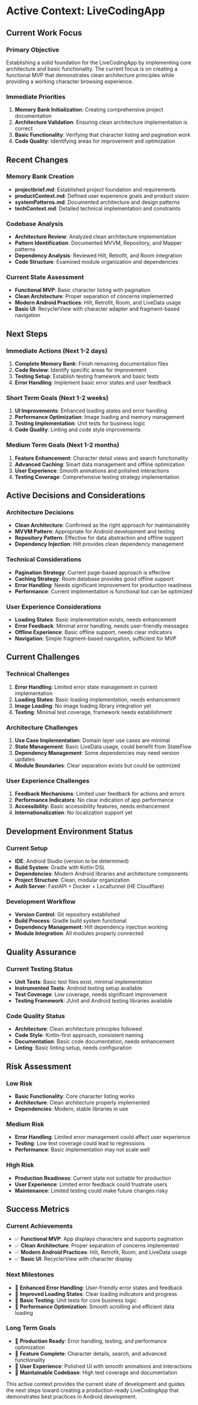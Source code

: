 # Active Context: LiveCodingApp

## Current Work Focus

### **Primary Objective**
Establishing a solid foundation for the LiveCodingApp by implementing core architecture and basic functionality. The current focus is on creating a functional MVP that demonstrates clean architecture principles while providing a working character browsing experience.

### **Immediate Priorities**
1. **Memory Bank Initialization**: Creating comprehensive project documentation
2. **Architecture Validation**: Ensuring clean architecture implementation is correct
3. **Basic Functionality**: Verifying that character listing and pagination work
4. **Code Quality**: Identifying areas for improvement and optimization

## Recent Changes

### **Memory Bank Creation**
- **projectbrief.md**: Established project foundation and requirements
- **productContext.md**: Defined user experience goals and product vision
- **systemPatterns.md**: Documented architecture and design patterns
- **techContext.md**: Detailed technical implementation and constraints

### **Codebase Analysis**
- **Architecture Review**: Analyzed clean architecture implementation
- **Pattern Identification**: Documented MVVM, Repository, and Mapper patterns
- **Dependency Analysis**: Reviewed Hilt, Retrofit, and Room integration
- **Code Structure**: Examined module organization and dependencies

### **Current State Assessment**
- **Functional MVP**: Basic character listing with pagination
- **Clean Architecture**: Proper separation of concerns implemented
- **Modern Android Practices**: Hilt, Retrofit, Room, and LiveData usage
- **Basic UI**: RecyclerView with character adapter and fragment-based navigation

## Next Steps

### **Immediate Actions (Next 1-2 days)**
1. **Complete Memory Bank**: Finish remaining documentation files
2. **Code Review**: Identify specific areas for improvement
3. **Testing Setup**: Establish testing framework and basic tests
4. **Error Handling**: Implement basic error states and user feedback

### **Short Term Goals (Next 1-2 weeks)**
1. **UI Improvements**: Enhanced loading states and error handling
2. **Performance Optimization**: Image loading and memory management
3. **Testing Implementation**: Unit tests for business logic
4. **Code Quality**: Linting and code style improvements

### **Medium Term Goals (Next 1-2 months)**
1. **Feature Enhancement**: Character detail views and search functionality
2. **Advanced Caching**: Smart data management and offline optimization
3. **User Experience**: Smooth animations and polished interactions
4. **Testing Coverage**: Comprehensive testing strategy implementation

## Active Decisions and Considerations

### **Architecture Decisions**
- **Clean Architecture**: Confirmed as the right approach for maintainability
- **MVVM Pattern**: Appropriate for Android development and testing
- **Repository Pattern**: Effective for data abstraction and offline support
- **Dependency Injection**: Hilt provides clean dependency management

### **Technical Considerations**
- **Pagination Strategy**: Current page-based approach is effective
- **Caching Strategy**: Room database provides good offline support
- **Error Handling**: Needs significant improvement for production readiness
- **Performance**: Current implementation is functional but can be optimized

### **User Experience Considerations**
- **Loading States**: Basic implementation exists, needs enhancement
- **Error Feedback**: Minimal error handling, needs user-friendly messages
- **Offline Experience**: Basic offline support, needs clear indicators
- **Navigation**: Simple fragment-based navigation, sufficient for MVP

## Current Challenges

### **Technical Challenges**
1. **Error Handling**: Limited error state management in current implementation
2. **Loading States**: Basic loading implementation, needs enhancement
3. **Image Loading**: No image loading library integration yet
4. **Testing**: Minimal test coverage, framework needs establishment

### **Architecture Challenges**
1. **Use Case Implementation**: Domain layer use cases are minimal
2. **State Management**: Basic LiveData usage, could benefit from StateFlow
3. **Dependency Management**: Some dependencies may need version updates
4. **Module Boundaries**: Clear separation exists but could be optimized

### **User Experience Challenges**
1. **Feedback Mechanisms**: Limited user feedback for actions and errors
2. **Performance Indicators**: No clear indication of app performance
3. **Accessibility**: Basic accessibility features, needs enhancement
4. **Internationalization**: No localization support yet

## Development Environment Status

### **Current Setup**
- **IDE**: Android Studio (version to be determined)
- **Build System**: Gradle with Kotlin DSL
- **Dependencies**: Modern Android libraries and architecture components
- **Project Structure**: Clean, modular organization
- **Auth Server**: FastAPI + Docker + Localtunnel (НЕ Cloudflare)

### **Development Workflow**
- **Version Control**: Git repository established
- **Build Process**: Gradle build system functional
- **Dependency Management**: Hilt dependency injection working
- **Module Integration**: All modules properly connected

## Quality Assurance

### **Current Testing Status**
- **Unit Tests**: Basic test files exist, minimal implementation
- **Instrumented Tests**: Android testing setup available
- **Test Coverage**: Low coverage, needs significant improvement
- **Testing Framework**: JUnit and Android testing libraries available

### **Code Quality Status**
- **Architecture**: Clean architecture principles followed
- **Code Style**: Kotlin-first approach, consistent naming
- **Documentation**: Basic code documentation, needs enhancement
- **Linting**: Basic linting setup, needs configuration

## Risk Assessment

### **Low Risk**
- **Basic Functionality**: Core character listing works
- **Architecture**: Clean architecture properly implemented
- **Dependencies**: Modern, stable libraries in use

### **Medium Risk**
- **Error Handling**: Limited error management could affect user experience
- **Testing**: Low test coverage could lead to regressions
- **Performance**: Basic implementation may not scale well

### **High Risk**
- **Production Readiness**: Current state not suitable for production
- **User Experience**: Limited error feedback could frustrate users
- **Maintenance**: Limited testing could make future changes risky

## Success Metrics

### **Current Achievements**
- ✅ **Functional MVP**: App displays characters and supports pagination
- ✅ **Clean Architecture**: Proper separation of concerns implemented
- ✅ **Modern Android Practices**: Hilt, Retrofit, Room, and LiveData usage
- ✅ **Basic UI**: RecyclerView with character display

### **Next Milestones**
- 🎯 **Enhanced Error Handling**: User-friendly error states and feedback
- 🎯 **Improved Loading States**: Clear loading indicators and progress
- 🎯 **Basic Testing**: Unit tests for core business logic
- 🎯 **Performance Optimization**: Smooth scrolling and efficient data loading

### **Long Term Goals**
- 🚀 **Production Ready**: Error handling, testing, and performance optimization
- 🚀 **Feature Complete**: Character details, search, and advanced functionality
- 🚀 **User Experience**: Polished UI with smooth animations and interactions
- 🚀 **Maintainable Codebase**: High test coverage and documentation

This active context provides the current state of development and guides the next steps toward creating a production-ready LiveCodingApp that demonstrates best practices in Android development.
